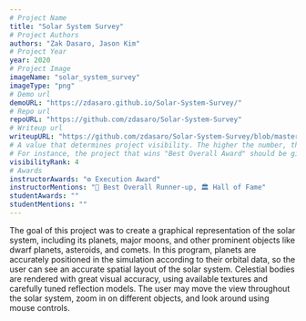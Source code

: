 ```yaml
---
# Project Name
title: "Solar System Survey"
# Project Authors
authors: "Zak Dasaro, Jason Kim"
# Project Year
year: 2020
# Project Image
imageName: "solar_system_survey"
imageType: "png"
# Demo url
demoURL: "https://zdasaro.github.io/Solar-System-Survey/"
# Repo url
repoURL: "https://github.com/zdasaro/Solar-System-Survey"
# Writeup url
writeupURL: "https://github.com/zdasaro/Solar-System-Survey/blob/master/Written%20Report.pdf"
# A value that determines project visibility. The higher the number, the closer it will appear to the top
# For instance, the project that wins "Best Overall Award" should be given the highest visibilityRank
visibilityRank: 4
# Awards
instructorAwards: "⚙️ Execution Award"
instructorMentions: "🥈 Best Overall Runner-up, 🏛️ Hall of Fame"
studentAwards: ""
studentMentions: ""
---
```

The goal of this project was to create a graphical representation of the solar system, including its planets, major moons, and other prominent objects like dwarf planets, asteroids, and comets. In this program, planets are accurately positioned in the simulation according to their orbital data, so the user can see an accurate spatial layout of the solar system. Celestial bodies are rendered with great visual accuracy, using available textures and carefully tuned reflection models. The user may move the view throughout the solar system, zoom in on different objects, and look around using mouse controls.
